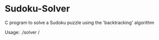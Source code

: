 # Sudoku-Solver
C program to solve a Sudoku puzzle using the 'backtracking' algorithm

Usage: ./solver /<file/>
